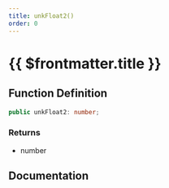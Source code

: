 ```yaml
---
title: unkFloat2()
order: 0
---
```


# {{ $frontmatter.title }}

<!--@include: ./unkFloat2_partial_header.md-->

## Function Definition

```ts
public unkFloat2: number;
```

### Returns

* number

## Documentation

<!--@include: ./unkFloat2_partial_footer.md-->
